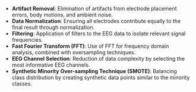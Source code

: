 - **Artifact Removal**: Elimination of artifacts from electrode placement errors, body motions, and ambient noise.
- **Data Normalization**: Ensuring all electrodes contribute equally to the final result through normalization.
- **Filtering**: Application of filters to the EEG data to isolate relevant signal frequencies.
- **Fast Fourier Transform (FFT)**: Use of FFT for frequency domain analysis, combined with oversampling techniques.
- **EEG Channel Selection**: Reduction of data complexity by selecting the most informative EEG channels.
- **Synthetic Minority Over-sampling Technique (SMOTE)**: Balancing class distribution by creating synthetic data points similar to the minority classes.